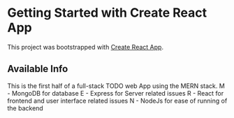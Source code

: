# Getting Started with Create React App

This project was bootstrapped with [Create React App](https://github.com/facebook/create-react-app).

## Available Info

This is the first half of a full-stack TODO web App using the MERN stack.
M - MongoDB for database
E - Express for Server related issues
R - React for frontend and user interface related issues
N - NodeJs for ease of running of the backend
